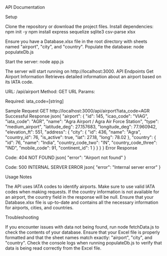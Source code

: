 API Documentation

Setup

Clone the repository or download the project files.
Install dependencies:
npm init -y
npm install express sequelize sqlite3 csv-parse xlsx

Ensure you have a Database.xlsx file in the root directory with sheets named "airport", "city", and "country".
Populate the database:
node populateDb.js

Start the server:
node app.js


The server will start running on http://localhost:3000.
API Endpoints
Get Airport Information
Retrieves detailed information about an airport based on its IATA code.

URL: /api/airport
Method: GET
URL Params:

Required: iata_code=[string]



Sample Request
GET http://localhost:3000/api/airport?iata_code=AGR
Successful Response
json{
  "airport": {
    "id": 145,
    "icao_code": "VIAG",
    "iata_code": "AGR",
    "name": "Agra Airport / Agra Air Force Station",
    "type": "medium_airport",
    "latitude_deg": 27.157683,
    "longitude_deg": 77.960942,
    "elevation_ft": 551,
    "address": {
      "city": {
        "id": 436,
        "name": "Agra",
        "country_id": 76,
        "is_active": true,
        "lat": 27.18,
        "long": 78.02
      },
      "country": {
        "id": 76,
        "name": "India",
        "country_code_two": "IN",
        "country_code_three": "IND",
        "mobile_code": 91,
        "continent_id": 1
      }
    }
  }
}
Error Response

Code: 404 NOT FOUND
json{ "error": "Airport not found" }

Code: 500 INTERNAL SERVER ERROR
json{ "error": "Internal server error" }


Usage Notes

The API uses IATA codes to identify airports. Make sure to use valid IATA codes when making requests.
If the country information is not available for an airport, the country field in the response will be null.
Ensure that your Database.xlsx file is up-to-date and contains all the necessary information for airports, cities, and countries.

Troubleshooting

If you encounter issues with data not being found, run node fetchData.js to check the contents of your database.
Ensure that your Excel file is properly formatted and that the sheet names match exactly: "airport", "city", and "country".
Check the console logs when running populateDb.js to verify that data is being read correctly from the Excel file.
